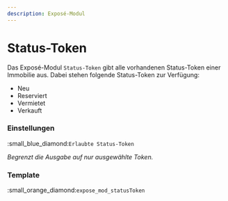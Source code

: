 ```yaml
---
description: Exposé-Modul
---
```


# Status-Token

Das Exposé-Modul `Status-Token` gibt alle vorhandenen Status-Token einer Immobilie aus. Dabei stehen folgende Status-Token zur Verfügung:

* Neu
* Reserviert
* Vermietet
* Verkauft

### Einstellungen

:small\_blue\_diamond:`Erlaubte Status-Token`

_Begrenzt die Ausgabe auf nur ausgewählte Token._

### Template

:small\_orange\_diamond:`expose_mod_statusToken`
